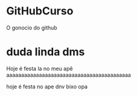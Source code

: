 # GitHubCurso
O gonocio do github

# duda linda dms
Hoje é festa la no meu apê
aaaaaaaaaaaaaaaaaaaaaaaaaaaaaaaaaaaaaaaaaa

hoje é festa no ape dnv bixo
opa